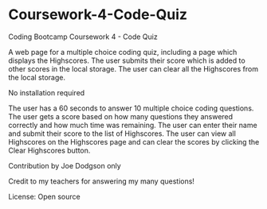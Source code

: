 # Coursework-4-Code-Quiz
Coding Bootcamp Coursework 4 - Code Quiz

A web page for a multiple choice coding quiz, including a page which displays the Highscores. The user submits their score which is added to other scores in the local storage. The user can clear all the Highscores from the local storage. 

No installation required

The user has a 60 seconds to answer 10 multiple choice coding questions. The user gets a score based on how many questions they answered correctly and how much time was remaining. The user can enter their name and submit their score to the list of Highscores. The user can view all Highscores on the Highscores page and can clear the scores by clicking the Clear Highscores button.

Contribution by Joe Dodgson only

Credit to my teachers for answering my many questions!

License: Open source